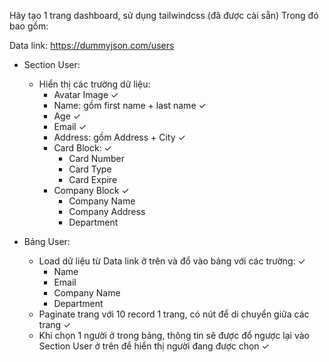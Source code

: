 Hãy tạo 1 trang dashboard, sử dụng tailwindcss (đã được cài sẵn)
Trong đó bao gồm:

Data link: https://dummyjson.com/users

- Section User:

  - Hiển thị các trường dữ liệu:
    - Avatar Image ✓
    - Name: gồm first name + last name ✓
    - Age ✓
    - Email ✓
    - Address: gồm Address + City ✓
    - Card Block: ✓
      - Card Number
      - Card Type
      - Card Expire
    - Company Block ✓
      - Company Name
      - Company Address
      - Department

- Bảng User:
  - Load dữ liệu từ Data link ở trên và đổ vào bảng với các trường: ✓
    - Name
    - Email
    - Company Name
    - Department
  - Paginate trang với 10 record 1 trang, có nút để di chuyển giữa các trang ✓
  - Khi chọn 1 người ở trong bảng, thông tin sẽ được đổ ngược lại vào Section User ở trên để hiển thị người đang được chọn ✓
